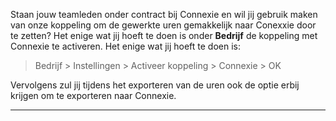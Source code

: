 Staan jouw teamleden onder contract bij Connexie en wil jij gebruik maken van onze koppeling om de gewerkte uren gemakkelijk naar Conexxie door te zetten? Het enige wat jij hoeft te doen is onder **Bedrijf** de koppeling met Connexie te activeren. Het enige wat jij hoeft te doen is:
> Bedrijf > Instellingen > Activeer koppeling > Connexie > OK

Vervolgens zul jij tijdens het exporteren van de uren ook de optie erbij krijgen om te exporteren naar Connexie. 

---